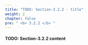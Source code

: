 ```yaml
---
title: "TODO: Section-3.2.2 - title"
weight: 2
chapter: false
pre: " <b> 3.2.2 </b> "
---
```


#### TODO: Section-3.2.2 content
